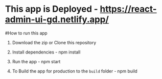# This app is Deployed - https://react-admin-ui-gd.netlify.app/

#How to run this app

1. Download the zip or Clone this repository

2. Install dependencies - npm install

3. Run the app - npm start

4. To Build the app for production to the `build` folder - npm build
